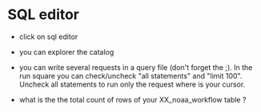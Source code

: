 # SQL editor

* click on sql editor

* you can explorer the catalog

* you can write several requests in a query file (don't forget the ;). In the run square you can check/uncheck "all statements" and "limit 100". Uncheck all statements to run only the request where is your cursor.

* what is the the total count of rows of your XX_noaa_workflow table ?




